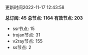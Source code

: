 更新时间2022-11-17 12:43:58

**总订阅: 45**
**总节点: 1164**
**有效节点: 203**
- ssr节点: 15
- trojan节点: 31
- v2ray节点: 155
- ss节点: 2
